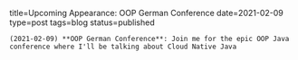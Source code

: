 
title=Upcoming Appearance: OOP German Conference
date=2021-02-09
type=post
tags=blog
status=published
~~~~~~
(2021-02-09) **OOP German Conference**: Join me for the epic OOP Java conference where I'll be talking about Cloud Native Java 
            